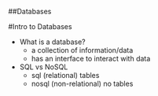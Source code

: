 ##Databases

#Intro to Databases
*   What is a database?
    - a collection of information/data
    - has an interface to interact with data
*   SQL vs NoSQL
    -  sql (relational)
        tables
    - nosql (non-relational)
        no tables